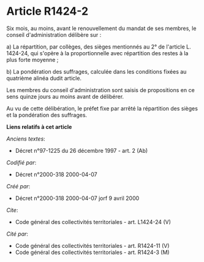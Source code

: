 # Article R1424-2

Six mois, au moins, avant le renouvellement du mandat de ses membres, le conseil d'administration délibère sur : 

a) La répartition, par collèges, des sièges mentionnés au 2° de l'article L. 1424-24, qui s'opère à la proportionnelle avec
répartition des restes à la plus forte moyenne ; 

b) La pondération des suffrages, calculée dans les conditions fixées au quatrième alinéa dudit article. 

Les membres du conseil d'administration sont saisis de propositions en ce sens quinze jours au moins avant de délibérer. 

Au vu de cette délibération, le préfet fixe par arrêté la répartition des sièges et la pondération des suffrages.

**Liens relatifs à cet article**

_Anciens textes_:

  - Décret n°97-1225 du 26 décembre 1997 - art. 2 (Ab)

_Codifié par_:

  - Décret n°2000-318 2000-04-07

_Créé par_:

  - Décret n°2000-318 2000-04-07 jorf 9 avril 2000

_Cite_:

  - Code général des collectivités territoriales - art. L1424-24 (V)

_Cité par_:

  - Code général des collectivités territoriales - art. R1424-11 (V)
  - Code général des collectivités territoriales - art. R1424-3 (M)
